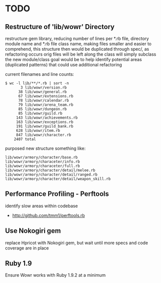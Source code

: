 TODO
====

## Restructure of 'lib/wowr' Directory

restructure gem library, reducing number of lines per *.rb file, directory module name and *.rb file class name, making files smaller and easier to comprehend,
this structure then would be duplicated through spec/, as refactoring occurs orig files will be left along the class will simply subclass the new module/class
goal would be to help identify potential areas (duplicated patterns) that could use additional refactoring

current filenames and line counts:

    $ wc -l lib/**/*.rb | sort -n
           3 lib/wowr/version.rb
          38 lib/wowr/general.rb
          67 lib/wowr/extensions.rb
          78 lib/wowr/calendar.rb
          79 lib/wowr/arena_team.rb
          85 lib/wowr/dungeon.rb
          85 lib/wowr/guild.rb
         143 lib/wowr/achievements.rb
         163 lib/wowr/exceptions.rb
         191 lib/wowr/guild_bank.rb
         628 lib/wowr/item.rb
         847 lib/wowr/character.rb
        2407 total

purposed new structure something like:

    lib/wowr/armory/character/base.rb
    lib/wowr/armory/characeter/info.rb
    lib/wowr/armory/characeter/full.rb
    lib/wowr/armory/character/detail/melee.rb
    lib/wowr/armory/character/detail/ranged.rb
    lib/wowr/armory/character/detail/weapon_skill.rb

## Performance Profiling - Perftools

identify slow areas within codebase

* http://github.com/tmm1/perftools.rb

## Use Nokogiri gem

  replace Hpricot with Nokogiri gem, but wait until more specs and code coverage are in place

## Ruby 1.9

Ensure Wowr works with Ruby 1.9.2 at a minimum
